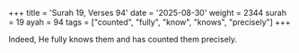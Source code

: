 +++
title = 'Surah 19, Verses 94'
date = '2025-08-30'
weight = 2344
surah = 19
ayah = 94
tags = ["counted", "fully", "know", "knows", "precisely"]
+++

Indeed, He fully knows them and has counted them precisely.